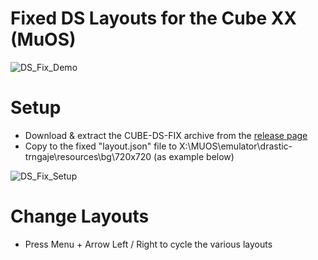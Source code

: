 # Fixed DS Layouts for the Cube XX (MuOS)

![DS_Fix_Demo](https://github.com/user-attachments/assets/3975baee-4cfe-41a3-99db-5a03f9c687a5)

# Setup

- Download & extract the CUBE-DS-FIX archive from the [release page](https://github.com/acatone-git/Cube_DS_Fix_MuOS/releases)
- Copy to the fixed "layout.json" file to X:\MUOS\emulator\drastic-trngaje\resources\bg\720x720 (as example below)

![DS_Fix_Setup](https://github.com/user-attachments/assets/1b6cf84f-066b-4417-a2e8-e5bcd1ec1002)

# Change Layouts

- Press Menu + Arrow Left / Right to cycle the various layouts

